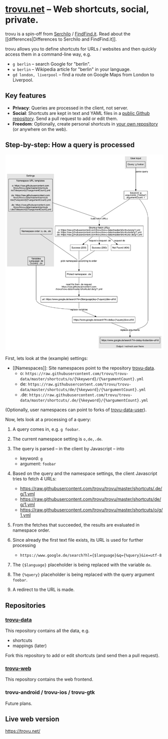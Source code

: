 # [trovu.net](https://trovu.net/) – Web shortcuts, social, private.

trovu is a spin-off from [Serchilo](https://github.com/georgjaehnig/serchilo-drupal) / [FindFind.it](https://www.findfind.it/). Read about the [[differences|Differences to Serchilo and FindFind.it]].

trovu allows you to define shortcuts for URLs / websites and then quickly access them in a command-line way, e.g.

- `g berlin` – search Google for "berlin".
- `w berlin` – Wikipedia article for "berlin" in your language.
- `gd london, liverpool` – find a route on Google Maps from London to Liverpool. 

## Key features

- **Privacy**: Queries are processed in the client, not server.
- **Social**: Shortcuts are kept in text and YAML files in a [public Github repository](https://github.com/trovu/trovu-data). Send a pull request to add or edit them.
- **Freedom**: Optionally, create personal shortcuts in [your own repository](https://github.com/trovu/trovu-data-user) (or anywhere on the web).

## Step-by-step: How a query is processed

![](https://github.com/trovu/trovu.github.io/blob/master/img/process.basic.png)

First, lets look at the (example) settings:

- [[Namespaces]]: Site namespaces point to the repository [trovu-data](https://github.com/trovu/trovu-data). 
  - o: `https://raw.githubusercontent.com/trovu/trovu-data/master/shortcuts/o/{%keyword}/{%argumentCount}.yml`
  - de: `https://raw.githubusercontent.com/trovu/trovu-data/master/shortcuts/de/{%keyword}/{%argumentCount}.yml`
  - .de: `https://raw.githubusercontent.com/trovu/trovu-data/master/shortcuts/.de/{%keyword}/{%argumentCount}.yml`

(Optionally, user namespaces can point to forks of [trovu-data-user](https://github.com/trovu/trovu-data-user)).

Now, lets look at a processing of a query:

1. A query comes in, e.g. `g foobar`.
1. The current namespace setting is `o,de,.de`.
1. The query is parsed – in the client by Javascript – into
   - keyword: `g`
   - argument: `foobar`
1. Based on the query and the namespace settings, the client Javascript tries to fetch 4 URLs:
   - https://raw.githubusercontent.com/trovu/trovu/master/shortcuts/.de/g/1.yml
   - https://raw.githubusercontent.com/trovu/trovu/master/shortcuts/de/g/1.yml
   - https://raw.githubusercontent.com/trovu/trovu/master/shortcuts/o/g/1.yml

1. From the fetches that succeeded, the results are evaluated in namespace order.
1. Since already the first text file exists, its URL is used for further processing
    -  `https://www.google.de/search?hl={$language}&q={%query}&ie=utf-8` 
1. The `{$language}` placeholder is being replaced with the variable `de`.
1. The `{%query}` placeholder is being replaced with the query argument `foobar`.
1. A redirect to the URL is made.

## Repositories

### [trovu-data](https://github.com/trovu/trovu-data)

This repository contains all the data, e.g.

- shortcuts
- mappings (later)

Fork this repository to add or edit shortcuts (and send then a pull request).

### [trovu-web](https://github.com/trovu/trovu-web)

This repository contains the web frontend.

### trovu-android / trovu-ios / trovu-gtk

Future plans.

## Live web version

https://trovu.net/
